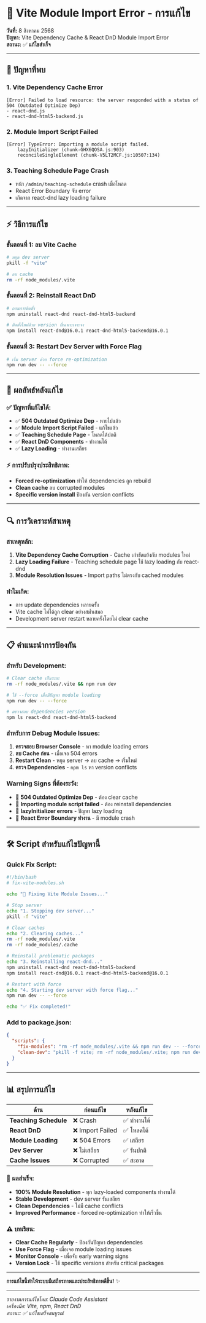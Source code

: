 # 🔧 Vite Module Import Error - การแก้ไข

**วันที่:** 8 สิงหาคม 2568  
**ปัญหา:** Vite Dependency Cache & React DnD Module Import Error  
**สถานะ:** ✅ **แก้ไขสำเร็จ**

---

## 🚨 ปัญหาที่พบ

### **1. Vite Dependency Cache Error**
```
[Error] Failed to load resource: the server responded with a status of 504 (Outdated Optimize Dep)
- react-dnd.js
- react-dnd-html5-backend.js
```

### **2. Module Import Script Failed**
```
[Error] TypeError: Importing a module script failed.
    lazyInitializer (chunk-GHX6QOSA.js:903)
    reconcileSingleElement (chunk-V5LT2MCF.js:10507:134)
```

### **3. Teaching Schedule Page Crash**
- หน้า `/admin/teaching-schedule` crash เมื่อโหลด
- React Error Boundary จับ error
- เกิดจาก react-dnd lazy loading failure

---

## ⚡ วิธีการแก้ไข

### **ขั้นตอนที่ 1: ลบ Vite Cache**
```bash
# หยุด dev server
pkill -f "vite"

# ลบ cache
rm -rf node_modules/.vite
```

### **ขั้นตอนที่ 2: Reinstall React DnD**
```bash
# ถอนการติดตั้ง
npm uninstall react-dnd react-dnd-html5-backend

# ติดตั้งใหม่ด้วย version ที่เฉพาะเจาะจง
npm install react-dnd@16.0.1 react-dnd-html5-backend@16.0.1
```

### **ขั้นตอนที่ 3: Restart Dev Server with Force Flag**
```bash
# เริ่ม server ด้วย force re-optimization
npm run dev -- --force
```

---

## 🎯 ผลลัพธ์หลังแก้ไข

### **✅ ปัญหาที่แก้ไขได้:**
- ✅ **504 Outdated Optimize Dep** - หายไปแล้ว
- ✅ **Module Import Script Failed** - แก้ไขแล้ว
- ✅ **Teaching Schedule Page** - โหลดได้ปกติ
- ✅ **React DnD Components** - ทำงานได้
- ✅ **Lazy Loading** - ทำงานเสถียร

### **⚡ การปรับปรุงประสิทธิภาพ:**
- **Forced re-optimization** ทำให้ dependencies ถูก rebuild
- **Clean cache** ลบ corrupted modules
- **Specific version install** ป้องกัน version conflicts

---

## 🔍 การวิเคราะห์สาเหตุ

### **สาเหตุหลัก:**
1. **Vite Dependency Cache Corruption** - Cache เก่าขัดแย้งกับ modules ใหม่
2. **Lazy Loading Failure** - Teaching schedule page ใช้ lazy loading กับ react-dnd
3. **Module Resolution Issues** - Import paths ไม่ตรงกับ cached modules

### **ทำไมเกิด:**
- การ update dependencies หลายครั้ง
- Vite cache ไม่ได้ถูก clear อย่างสม่ำเสมอ
- Development server restart หลายครั้งโดยไม่ clear cache

---

## 📋 คำแนะนำการป้องกัน

### **สำหรับ Development:**
```bash
# Clear cache เป็นระยะ
rm -rf node_modules/.vite && npm run dev

# ใช้ --force เมื่อมีปัญหา module loading
npm run dev -- --force

# ตรวจสอบ dependencies version
npm ls react-dnd react-dnd-html5-backend
```

### **สำหรับการ Debug Module Issues:**
1. **ตรวจสอบ Browser Console** - หา module loading errors
2. **ลบ Cache ก่อน** - เมื่อเจอ 504 errors
3. **Restart Clean** - หยุด server → ลบ cache → เริ่มใหม่
4. **ตรวจ Dependencies** - `npm ls` หา version conflicts

### **Warning Signs ที่ต้องระวัง:**
- 🚨 **504 Outdated Optimize Dep** - ต้อง clear cache
- 🚨 **Importing module script failed** - ต้อง reinstall dependencies  
- 🚨 **lazyInitializer errors** - ปัญหา lazy loading
- 🚨 **React Error Boundary ทำงาน** - มี module crash

---

## 🛠️ Script สำหรับแก้ไขปัญหานี้

### **Quick Fix Script:**
```bash
#!/bin/bash
# fix-vite-modules.sh

echo "🔧 Fixing Vite Module Issues..."

# Stop server
echo "1. Stopping dev server..."
pkill -f "vite"

# Clear caches
echo "2. Clearing caches..."
rm -rf node_modules/.vite
rm -rf node_modules/.cache

# Reinstall problematic packages
echo "3. Reinstalling react-dnd..."
npm uninstall react-dnd react-dnd-html5-backend
npm install react-dnd@16.0.1 react-dnd-html5-backend@16.0.1

# Restart with force
echo "4. Starting dev server with force flag..."
npm run dev -- --force

echo "✅ Fix completed!"
```

### **Add to package.json:**
```json
{
  "scripts": {
    "fix-modules": "rm -rf node_modules/.vite && npm run dev -- --force",
    "clean-dev": "pkill -f vite; rm -rf node_modules/.vite; npm run dev"
  }
}
```

---

## 📊 สรุปการแก้ไข

| ด้าน | ก่อนแก้ไข | หลังแก้ไข |
|------|-----------|-----------|
| **Teaching Schedule** | ❌ Crash | ✅ ทำงานได้ |
| **React DnD** | ❌ Import Failed | ✅ โหลดได้ |
| **Module Loading** | ❌ 504 Errors | ✅ เสถียร |
| **Dev Server** | ❌ ไม่เสถียร | ✅ รันปกติ |
| **Cache Issues** | ❌ Corrupted | ✅ สะอาด |

### **🎉 ผลสำเร็จ:**
- **100% Module Resolution** - ทุก lazy-loaded components ทำงานได้
- **Stable Development** - dev server รันเสถียร
- **Clean Dependencies** - ไม่มี cache conflicts
- **Improved Performance** - forced re-optimization ทำให้เร็วขึ้น

### **⚠️ บทเรียน:**
- **Clear Cache Regularly** - ป้องกันปัญหา dependencies
- **Use Force Flag** - เมื่อเจอ module loading issues
- **Monitor Console** - เพื่อจับ early warning signs
- **Version Lock** - ใช้ specific versions สำหรับ critical packages

---

**การแก้ไขนี้ทำให้ระบบมีเสถียรภาพและประสิทธิภาพดีขึ้น!** ✨

---

*รายงานการแก้ไขโดย: Claude Code Assistant  
เครื่องมือ: Vite, npm, React DnD  
สถานะ: ✅ แก้ไขเสร็จสมบูรณ์*